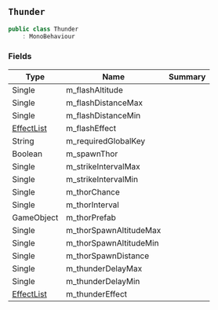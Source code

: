 ## `Thunder`

```csharp
public class Thunder
    : MonoBehaviour
```

### Fields

| Type | Name | Summary | 
| --- | --- | --- | 
| Single | m_flashAltitude |  | 
| Single | m_flashDistanceMax |  | 
| Single | m_flashDistanceMin |  | 
| [EffectList](./EffectList.md) | m_flashEffect |  | 
| String | m_requiredGlobalKey |  | 
| Boolean | m_spawnThor |  | 
| Single | m_strikeIntervalMax |  | 
| Single | m_strikeIntervalMin |  | 
| Single | m_thorChance |  | 
| Single | m_thorInterval |  | 
| GameObject | m_thorPrefab |  | 
| Single | m_thorSpawnAltitudeMax |  | 
| Single | m_thorSpawnAltitudeMin |  | 
| Single | m_thorSpawnDistance |  | 
| Single | m_thunderDelayMax |  | 
| Single | m_thunderDelayMin |  | 
| [EffectList](./EffectList.md) | m_thunderEffect |  | 


